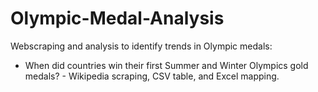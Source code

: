 # Olympic-Medal-Analysis
Webscraping and analysis to identify trends in Olympic medals:

* When did countries win their first Summer and Winter Olympics gold medals? - Wikipedia scraping, CSV table, and Excel mapping.
